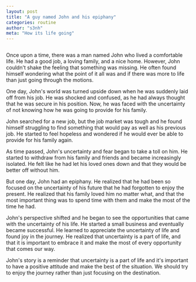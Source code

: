 ```yaml
---
layout: post
title: "A guy named John and his epiphany"
categories: routine
author: "s3nh"
meta: "How its life going"
---
```


<a href="https://www.buymeacoffee.com/s3nh"><img src="https://www.buymeacoffee.com/assets/img/guidelines/download-assets-sm-1.svg" alt=""></a>


Once upon a time, there was a man named John who lived a comfortable life. He had a good job, a loving family,
and a nice home. However, John couldn't shake the feeling that something was missing.
He often found himself wondering what the point of it all was and if there was more to life than
just going through the motions.

One day, John's world was turned upside down when he was suddenly laid off from his job.
He was shocked and confused, as he had always thought that he was secure in his position.
Now, he was faced with the uncertainty of not knowing how he was going to provide for his family.

John searched for a new job, but the job market was tough and he found himself struggling to
find something that would pay as well as his previous job. He started to feel hopeless
and wondered if he would ever be able to provide for his family again.

As time passed, John's uncertainty and fear began to take a toll on him. He started
to withdraw from his family and friends and became increasingly isolated.
He felt like he had let his loved ones down and that they would be better off without him.

But one day, John had an epiphany.
He realized that he had been so focused on the uncertainty of his future that he had forgotten to enjoy the present.
He realized that his family loved him no matter what,
and that the most important thing was to spend time with them and make the most of the time he had.

John's perspective shifted and he began to see the opportunities that came with the uncertainty of his life.
He started a small business and eventually became successful. He learned to appreciate the uncertainty of life and found
joy in the journey. He realized that uncertainty is a part of life,
and that it is important to embrace it and make the most of every opportunity that comes our way.

John's story is a reminder that uncertainty is a part of life and
it's important to have a positive attitude and make the best of the situation.
We should try to enjoy the journey rather than just focusing on the destination.
